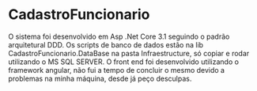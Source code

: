 # CadastroFuncionario

O sistema foi desenvolvido em Asp .Net Core 3.1 seguindo o padrão arquitetural DDD. Os scripts de banco de dados estão na lib CadastroFuncionario.DataBase na pasta Infraestructure, só copiar e rodar utilizando o MS SQL SERVER.
O front end foi desenvolvido utilizando o framework angular, não fui a tempo de concluir o mesmo devido a problemas na minha máquina, desde já peço desculpas.